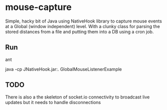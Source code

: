 mouse-capture
=============

Simple, hacky bit of Java using NativeHook library to capture mouse events at a Global (window independent) level. With a clunky class for parsing the stored distances from a file and putting them into a DB using a cron job.

Run
---
ant

java -cp JNativeHook.jar:. GlobalMouseListenerExample


TODO
----
There is also a the skeleton of socket.io connectivity to broadcast live updates but it needs to handle disconnections
